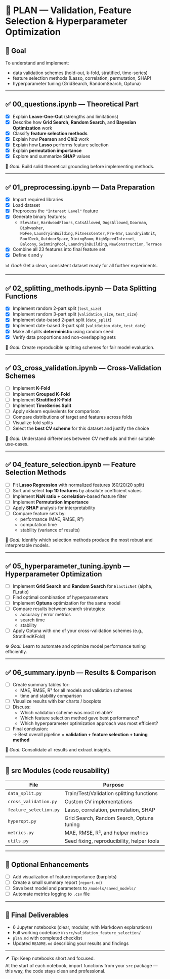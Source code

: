 # 📘 PLAN — Validation, Feature Selection & Hyperparameter Optimization

## 🎯 Goal
To understand and implement:
- data validation schemes (hold-out, k-fold, stratified, time-series)
- feature selection methods (Lasso, correlation, permutation, SHAP)
- hyperparameter tuning (GridSearch, RandomSearch, Optuna)

---

## ✅ 00_questions.ipynb — Theoretical Part

- [X] Explain **Leave-One-Out** (strengths and limitations)
- [X] Describe how **Grid Search**, **Random Search**, and **Bayesian Optimization** work
- [X] Classify **feature selection methods**
- [X] Explain how **Pearson** and **Chi2** work
- [X] Explain how **Lasso** performs feature selection
- [X] Explain **permutation importance**
- [X] Explore and summarize **SHAP** values

🧠 *Goal:* Build solid theoretical grounding before implementing methods.

---

## ✅ 01_preprocessing.ipynb — Data Preparation

- [X] Import required libraries  
- [X] Load dataset
- [X] Preprocess the `"Interest Level"` feature
- [X] Generate binary features:
  - `Elevator`, `HardwoodFloors`, `CatsAllowed`, `DogsAllowed`, `Doorman`, `Dishwasher`,  
    `NoFee`, `LaundryinBuilding`, `FitnessCenter`, `Pre-War`, `LaundryinUnit`,  
    `RoofDeck`, `OutdoorSpace`, `DiningRoom`, `HighSpeedInternet`,  
    `Balcony`, `SwimmingPool`, `LaundryInBuilding`, `NewConstruction`, `Terrace`
- [X] Combine all 23 features into final feature set
- [X] Define `X` and `y`

📊 *Goal:* Get a clean, consistent dataset ready for all further experiments.

---

## ✅ 02_splitting_methods.ipynb — Data Splitting Functions

- [X] Implement random 2-part split (`test_size`)
- [X] Implement random 3-part split (`validation_size`, `test_size`)
- [X] Implement date-based 2-part split (`date_split`)
- [X] Implement date-based 3-part split (`validation_date`, `test_date`)
- [X] Make all splits **deterministic** using random seed
- [X] Verify data proportions and non-overlapping sets

🔁 *Goal:* Create reproducible splitting schemes for fair model evaluation.

---

## ✅ 03_cross_validation.ipynb — Cross-Validation Schemes

- [ ] Implement **K-Fold**
- [ ] Implement **Grouped K-Fold**
- [ ] Implement **Stratified K-Fold**
- [ ] Implement **TimeSeries Split**
- [ ] Apply sklearn equivalents for comparison
- [ ] Compare distributions of target and features across folds
- [ ] Visualize fold splits
- [ ] Select the **best CV scheme** for this dataset and justify the choice

🧩 *Goal:* Understand differences between CV methods and their suitable use-cases.

---

## ✅ 04_feature_selection.ipynb — Feature Selection Methods

- [ ] Fit **Lasso Regression** with normalized features (60/20/20 split)
- [ ] Sort and select **top 10 features** by absolute coefficient values
- [ ] Implement **NaN ratio + correlation**-based feature filter
- [ ] Implement **Permutation Importance**
- [ ] Apply **SHAP** analysis for interpretability
- [ ] Compare feature sets by:
  - performance (MAE, RMSE, R²)
  - computation time
  - stability (variance of results)

🎯 *Goal:* Identify which selection methods produce the most robust and interpretable models.

---

## ✅ 05_hyperparameter_tuning.ipynb — Hyperparameter Optimization

- [ ] Implement **Grid Search** and **Random Search** for `ElasticNet` (alpha, l1_ratio)
- [ ] Find optimal combination of hyperparameters
- [ ] Implement **Optuna** optimization for the same model
- [ ] Compare results between search strategies:
  - accuracy / error metrics
  - search time
  - stability
- [ ] Apply Optuna with one of your cross-validation schemes (e.g., StratifiedKFold)

⚙️ *Goal:* Learn to automate and optimize model performance tuning efficiently.

---

## ✅ 06_summary.ipynb — Results & Comparison

- [ ] Create summary tables for:
  - MAE, RMSE, R² for all models and validation schemes
  - time and stability comparison
- [ ] Visualize results with bar charts / boxplots
- [ ] Discuss:
  - Which validation scheme was most reliable?
  - Which feature selection method gave best performance?
  - Which hyperparameter optimization approach was most efficient?
- [ ] Final conclusion:  
  → Best overall pipeline = **validation + feature selection + tuning method**

🏁 *Goal:* Consolidate all results and extract insights.

---

## 📂 src Modules (code reusability)

| File | Purpose |
|------|----------|
| `data_split.py` | Train/Test/Validation splitting functions |
| `cross_validation.py` | Custom CV implementations |
| `feature_selection.py` | Lasso, correlation, permutation, SHAP |
| `hyperopt.py` | Grid Search, Random Search, Optuna tuning |
| `metrics.py` | MAE, RMSE, R², and helper metrics |
| `utils.py` | Seed fixing, reproducibility, helper tools |

---

## 🧩 Optional Enhancements

- [ ] Add visualization of feature importance (barplots)
- [ ] Create a small summary report (`report.md`)
- [ ] Save best model and parameters to `/models/saved_models/`
- [ ] Automate metrics logging to `.csv` file

---

## 💬 Final Deliverables

- 6 Jupyter notebooks (clear, modular, with Markdown explanations)
- Full working codebase in `src/validation_feature_selection/`
- `plan.md` with completed checklist
- Updated `README.md` describing your results and findings

---

🪶 *Tip:* Keep notebooks short and focused.  
At the start of each notebook, import functions from your `src` package — this way, the code stays clean and professional.
